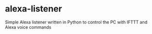 # alexa-listener
Simple Alexa listener written in Python to control the PC with IFTTT and Alexa voice commands
